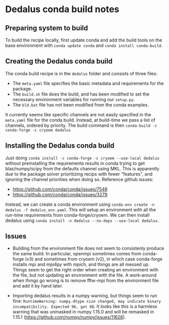 # Dedalus conda build notes

## Preparing system to build

To build the recipe locally, first update conda and add the build tools on the base environment with `conda update conda` and `conda install conda-build`.

## Creating the Dedalus conda build

The conda build recipe is in the `dedalus` folder and consists of three files:

* The `meta.yaml` file specifies the basic metadata and requirements for the package.
* The `build.sh` file does the build, and has been modified to set the necessary environment variables for running our `setup.py`.
* The `bld.bat` file has not been modified from the conda examples.

It currently seems like specific channels are not easily specified in the `meta.yaml` file for the conda build.
Instead, at build-time we pass a list of channels, ordered by priority.
The build command is then `conda-build -c conda-forge -c cryoem dedalus`

## Installing the Dedalus conda build

Just doing `conda install -c conda-forge -c cryoem --use-local dedalus` without preinstalling the requirements results in conda trying to get blas/numpy/scipy from the defaults channel using MKL.
This is apparently due to the package solver prioritizing recips with fewer "features", and ignoring the channel priorities when doing so.
Reference github issues:

* https://github.com/conda/conda/issues/7548
* https://github.com/conda/conda/issues/3279

Instead, we can create a conda environment using `conda-env create -n dedalus -f dedalus_env.yaml`.
This will setup an environment with all the run-time requirements from conda-forge/cryoem.
We can then install dedalus using `conda install -n dedalus --no-deps --use-local dedalus`.

## Issues

* Building from the environment file does not seem to consistenly produce the same build.
In particular, openmpi sometimes comes from conda-forge (v3) and sometimes from cryoem (v2), in which case conda-forge installs mpi and mpi4py with mpich, and things are all messed up.
Things seem to get the right order when creating an environment with the file, but not updating an environment with the file.
A work-around when things go wrong is to remove fftw-mpi from the environment file and add it by hand later.

* Importing dedalus results in a numpy warning, but things seem to run fine:
`RuntimeWarning: numpy.dtype size changed, may indicate binary incompatibility. Expected 96, got 88`.
It looks like this is a harmless warning that was unmasked in numpy 1.15.0 and will be remasked in 1.15.1 (https://github.com/numpy/numpy/issues/11628).
